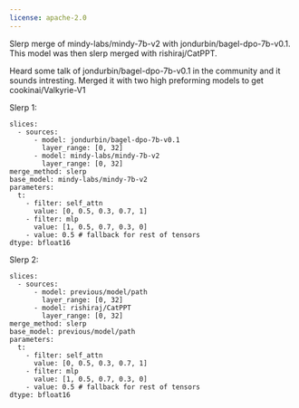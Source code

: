 ```yaml
---
license: apache-2.0
---
```

Slerp merge of mindy-labs/mindy-7b-v2 with jondurbin/bagel-dpo-7b-v0.1. This model was then slerp merged with rishiraj/CatPPT.

Heard some talk of jondurbin/bagel-dpo-7b-v0.1 in the community and it sounds intresting. Merged it with two high preforming models to get cookinai/Valkyrie-V1

Slerp 1:

```.yaml:
slices:
  - sources:
      - model: jondurbin/bagel-dpo-7b-v0.1
        layer_range: [0, 32]
      - model: mindy-labs/mindy-7b-v2
        layer_range: [0, 32]
merge_method: slerp
base_model: mindy-labs/mindy-7b-v2
parameters:
  t:
    - filter: self_attn
      value: [0, 0.5, 0.3, 0.7, 1]
    - filter: mlp
      value: [1, 0.5, 0.7, 0.3, 0]
    - value: 0.5 # fallback for rest of tensors
dtype: bfloat16
```

Slerp 2:

```.yaml:
slices:
  - sources:
      - model: previous/model/path
        layer_range: [0, 32]
      - model: rishiraj/CatPPT
        layer_range: [0, 32]
merge_method: slerp
base_model: previous/model/path
parameters:
  t:
    - filter: self_attn
      value: [0, 0.5, 0.3, 0.7, 1]
    - filter: mlp
      value: [1, 0.5, 0.7, 0.3, 0]
    - value: 0.5 # fallback for rest of tensors
dtype: bfloat16
```